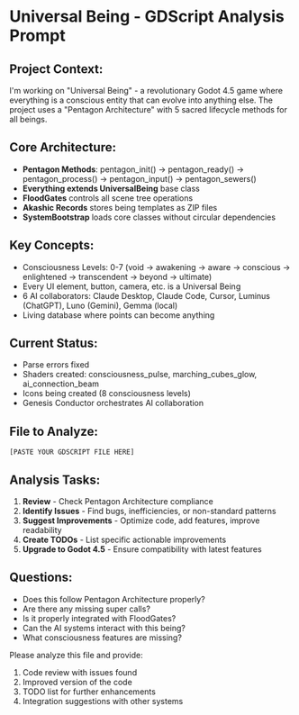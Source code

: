 # Universal Being - GDScript Analysis Prompt

## Project Context:
I'm working on "Universal Being" - a revolutionary Godot 4.5 game where everything is a conscious entity that can evolve into anything else. The project uses a "Pentagon Architecture" with 5 sacred lifecycle methods for all beings.

## Core Architecture:
- **Pentagon Methods**: pentagon_init() → pentagon_ready() → pentagon_process() → pentagon_input() → pentagon_sewers()
- **Everything extends UniversalBeing** base class
- **FloodGates** controls all scene tree operations
- **Akashic Records** stores being templates as ZIP files
- **SystemBootstrap** loads core classes without circular dependencies

## Key Concepts:
- Consciousness Levels: 0-7 (void → awakening → aware → conscious → enlightened → transcendent → beyond → ultimate)
- Every UI element, button, camera, etc. is a Universal Being
- 6 AI collaborators: Claude Desktop, Claude Code, Cursor, Luminus (ChatGPT), Luno (Gemini), Gemma (local)
- Living database where points can become anything

## Current Status:
- Parse errors fixed
- Shaders created: consciousness_pulse, marching_cubes_glow, ai_connection_beam
- Icons being created (8 consciousness levels)
- Genesis Conductor orchestrates AI collaboration

## File to Analyze:
```gdscript
[PASTE YOUR GDSCRIPT FILE HERE]
```

## Analysis Tasks:
1. **Review** - Check Pentagon Architecture compliance
2. **Identify Issues** - Find bugs, inefficiencies, or non-standard patterns
3. **Suggest Improvements** - Optimize code, add features, improve readability
4. **Create TODOs** - List specific actionable improvements
5. **Upgrade to Godot 4.5** - Ensure compatibility with latest features

## Questions:
- Does this follow Pentagon Architecture properly?
- Are there any missing super calls?
- Is it properly integrated with FloodGates?
- Can the AI systems interact with this being?
- What consciousness features are missing?

Please analyze this file and provide:
1. Code review with issues found
2. Improved version of the code
3. TODO list for further enhancements
4. Integration suggestions with other systems